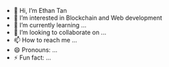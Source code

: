 - 👋 Hi, I’m Ethan Tan
- 👀 I’m interested in Blockchain and Web development
- 🌱 I’m currently learning ...
- 💞️ I’m looking to collaborate on ...
- 📫 How to reach me ...
- 😄 Pronouns: ...
- ⚡ Fun fact: ...

<!---
kentaurse/kentaurse is a ✨ special ✨ repository because its `README.md` (this file) appears on your GitHub profile.
You can click the Preview link to take a look at your changes.
--->
